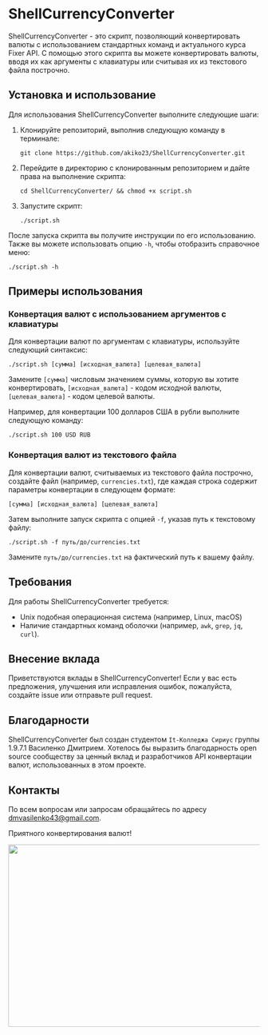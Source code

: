   # ShellCurrencyConverter

ShellCurrencyConverter - это скрипт, позволяющий конвертировать валюты с использованием стандартных команд и актуального курса Fixer API. С помощью этого скрипта вы можете конвертировать валюты, вводя их как аргументы с клавиатуры или считывая их из текстового файла построчно.

## Установка и использование

Для использования ShellCurrencyConverter выполните следующие шаги:

1. Клонируйте репозиторий, выполнив следующую команду в терминале:
   ```
   git clone https://github.com/akiko23/ShellCurrencyConverter.git
   ```

2. Перейдите в директорию c клонированным репозиторием и дайте права на выполнение скрипта:
   ```
   cd ShellCurrencyConverter/ && chmod +x script.sh
   ```

3. Запустите скрипт:
   ```
   ./script.sh
   ```

После запуска скрипта вы получите инструкции по его использованию. Также вы можете использовать опцию `-h`, чтобы отобразить справочное меню:
   ```
   ./script.sh -h
   ```

## Примеры использования

### Конвертация валют с использованием аргументов с клавиатуры

Для конвертации валют по аргументам с клавиатуры, используйте следующий синтаксис:
```
./script.sh [сумма] [исходная_валюта] [целевая_валюта]
```
Замените `[сумма]` числовым значением суммы, которую вы хотите конвертировать, `[исходная_валюта]` - кодом исходной валюты, `[целевая_валюта]` - кодом целевой валюты.

Например, для конвертации 100 долларов США в рубли выполните следующую команду:
```
./script.sh 100 USD RUB
```

### Конвертация валют из текстового файла

Для конвертации валют, считываемых из текстового файла построчно, создайте файл (например, `currencies.txt`), где каждая строка содержит параметры конвертации в следующем формате:
```
[сумма] [исходная_валюта] [целевая_валюта]
```

Затем выполните запуск скрипта с опцией `-f`, указав путь к текстовому файлу:
```
./script.sh -f путь/до/currencies.txt
```
Замените `путь/до/currencies.txt` на фактический путь к вашему файлу.

## Требования

Для работы ShellCurrencyConverter требуется:

- Unix подобная операционная система (например, Linux, macOS)
- Наличие стандартных команд оболочки (например, `awk`, `grep`, `jq`, `curl`).

## Внесение вклада

Приветствуются вклады в ShellCurrencyConverter! Если у вас есть предложения, улучшения или исправления ошибок, пожалуйста, создайте issue или отправьте pull request.

## Благодарности

ShellCurrencyConverter был создан студентом `It-Колледжа Сириус` группы 1.9.7.1 Василенко Дмитрием. Хотелось бы выразить благодарность open source сообществу за ценный вклад и разработчиков API конвертации валют, использованных в этом проекте.

## Контакты

По всем вопросам или запросам обращайтесь по адресу dmvasilenko43@gmail.com.

Приятного конвертирования валют!

<img width="600" height="365" src="https://www.meme-arsenal.com/memes/ee9d59eb87605907186a2407b84f2b89.jpg" />
